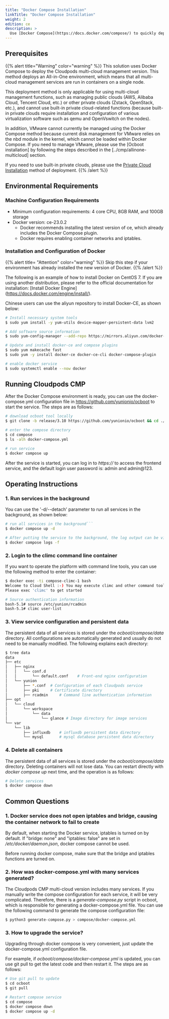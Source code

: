 ```yaml
---
title: "Docker Compose Installation"
linkTitle: "Docker Compose Installation"
weight: 2
edition: ce
description: >
  Use [Docker Compose](https://docs.docker.com/compose/) to quickly deploy the Cloudpods CMP multi-cloud management version.
---
```


## Prerequisites

{{% alert title="Warning" color="warning" %}}
This solution uses Docker Compose to deploy the Cloudpods multi-cloud management version. This method deploys an All-in-One environment, which means that all multi-cloud management services are run in containers on a single node.

This deployment method is only applicable for using multi-cloud management functions, such as managing public clouds (AWS, Alibaba Cloud, Tencent Cloud, etc.) or other private clouds (Zstack, OpenStack, etc.), and cannot use built-in private cloud-related functions (because built-in private clouds require installation and configuration of various virtualization software such as qemu and OpenVswitch on the nodes).

In addition, VMware cannot currently be managed using the Docker Compose method because current disk management for VMware relies on the nbd module in the kernel, which cannot be loaded within Docker Compose. If you need to manage VMware, please use the [Ocboot installation] by following the steps described in the [../cmp/allinone-multicloud] section.

If you need to use built-in private clouds, please use the [Private Cloud Installation](../../../quickstart/allinone-virt) method of deployment.
{{% /alert %}}

## Environmental Requirements

### Machine Configuration Requirements

- Minimum configuration requirements: 4 core CPU, 8GB RAM, and 100GB storage
- Docker version: ce-23.0.2
    - Docker recommends installing the latest version of ce, which already includes the Docker Compose plugin.
    - Docker requires enabling container networks and iptables.

### Installation and Configuration of Docker

{{% alert title= "Attention" color="warning" %}}
Skip this step if your environment has already installed the new version of Docker.
{{% /alert %}}

The following is an example of how to install Docker on CentOS 7. If you are using another distribution, please refer to the official documentation for installation: [Install Docker Engine] (https://docs.docker.com/engine/install/).

Chinese users can use the aliyun repository to install Docker-CE, as shown below:

```bash
# Install necessary system tools
$ sudo yum install -y yum-utils device-mapper-persistent-data lvm2

# Add software source information
$ sudo yum-config-manager --add-repo https://mirrors.aliyun.com/docker-ce/linux/centos/docker-ce.repo

# Update and install docker-ce and compose plugins
$ sudo yum makecache fast
$ sudo yum -y install docker-ce docker-ce-cli docker-compose-plugin

# enable docker service
$ sudo systemctl enable --now docker
```

## Running Cloudpods CMP

After the Docker Compose environment is ready, you can use the docker-compose.yml configuration file in https://github.com/yunionio/ocboot to start the service. The steps are as follows:

```bash
# download ocboot tool locally
$ git clone -b release/3.10 https://github.com/yunionio/ocboot && cd ./ocboot

# enter the compose directory
$ cd compose
$ ls -alh docker-compose.yml

# run service
$ docker compose up
```

After the service is started, you can log in to *https://<local-ip>* to access the frontend service, and the default login user password is: admin and admin@123.

## Operating Instructions

### 1. Run services in the background

You can use the '-d/--detach' parameter to run all services in the background, as shown below:

```bash
# run all services in the background```
$ docker compose up -d

# After putting the service to the background, the log output can be viewed with the logs command
$ docker compose logs -f
```

### 2. Login to the climc command line container

If you want to operate the platform with command line tools, you can use the following method to enter the container:

```bash
$ docker exec -ti compose-climc-1 bash
Welcome to Cloud Shell :-) You may execute climc and other command tools in this shell.
Please exec 'climc' to get started

# Source authentication information
bash-5.1# source /etc/yunion/rcadmin
bash-5.1# climc user-list
```

### 3. View service configuration and persistent data

The persistent data of all services is stored under the *ocboot/compose/data* directory. All configurations are automatically generated and usually do not need to be manually modified. The following explains each directory:

```bash
$ tree data
data
├── etc
│   ├── nginx
│   │   └── conf.d
│   │       └── default.conf    # Front-end nginx configuration
│   └── yunion
│       ├── *.conf  # Configuration of each Cloudpods service
│       ├── pki     # Certificate directory
│       ├── rcadmin     # Command line authentication information
├── opt
│   └── cloud
│       └── workspace
│           └── data
│               └── glance # Image directory for image services
└── var
    └── lib
        ├── influxdb    # influxdb persistent data directory
        └── mysql       # mysql database persistent data directory
```

### 4. Delete all containers

The persistent data of all services is stored under the *ocboot/compose/data* directory. Deleting containers will not lose data. You can restart directly with *docker compose up* next time, and the operation is as follows:

```bash
# Delete services
$ docker compose down
```

## Common Questions

### 1. Docker service does not open iptables and bridge, causing the container network to fail to create

By default, when starting the Docker service, iptables is turned on by default. If "bridge: none" and "iptables: false" are set in */etc/docker/daemon.json*, docker compose cannot be used.

Before running docker compose, make sure that the bridge and iptables functions are turned on.


### 2. How was docker-compose.yml with many services generated?

The Cloudpods CMP multi-cloud version includes many services. If you manually write the compose configuration for each service, it will be very complicated. Therefore, there is a *generate-compose.py* script in ocboot, which is responsible for generating a docker-compose.yml file. You can use the following command to generate the compose configuration file:

```bash
$ python3 generate-compose.py > compose/docker-compose.yml
```

### 3. How to upgrade the service?

Upgrading through docker compose is very convenient, just update the docker-compose.yml configuration file.

For example, if *ocboot/compose/docker-compose.yml* is updated, you can use git pull to get the latest code and then restart it. The steps are as follows:

```bash
# Use git pull to update
$ cd ocboot
$ git pull

# Restart compose service
$ cd compose
$ docker compose down
$ docker compose up -d
```

